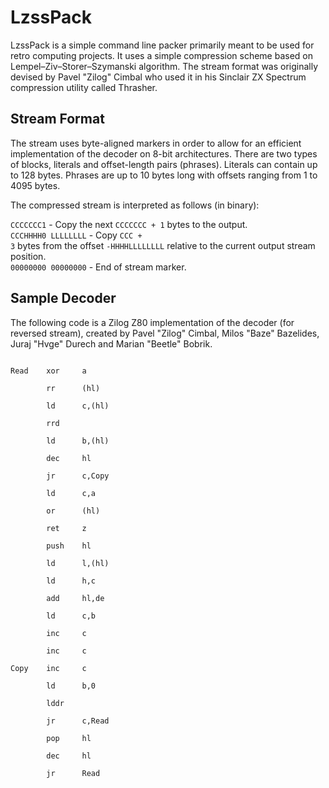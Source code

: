 # LzssPack

LzssPack is a simple command line packer primarily meant to be used for retro computing projects. It uses a simple compression scheme based on Lempel–Ziv–Storer–Szymanski algorithm. The stream format was originally devised by Pavel "Zilog" Cimbal who used it in his Sinclair ZX Spectrum compression utility called Thrasher.

## Stream Format

The stream uses byte-aligned markers in order to allow for an efficient implementation of the decoder on 8-bit architectures. There are two types of blocks, literals and offset-length pairs (phrases). Literals can contain up to 128 bytes. Phrases are up to 10 bytes long with offsets ranging from 1 to 4095 bytes.

The compressed stream is interpreted as follows (in binary):

<code>CCCCCCC1</code> - Copy the next <code>CCCCCCC + 1</code> bytes to the output.<br>
<code>CCCHHHH0 LLLLLLLL</code> - Copy <code>CCC + 3</code> bytes from the offset <code>-HHHHLLLLLLLL</code> relative to the current output stream position.<br>
<code>00000000 00000000</code> - End of stream marker.

## Sample Decoder

The following code is a Zilog Z80 implementation of the decoder (for reversed stream), created by Pavel "Zilog" Cimbal, Milos "Baze" Bazelides, Juraj "Hvge" Durech and Marian "Beetle" Bobrik.

<code>
Read    xor     a<br>
        rr      (hl)<br>
        ld      c,(hl)<br>
        rrd<br>
        ld      b,(hl)<br>
        dec     hl<br>
        jr      c,Copy<br>
        ld      c,a<br>
        or      (hl)<br>
        ret     z<br>
        push    hl<br>
        ld      l,(hl)<br>
        ld      h,c<br>
        add     hl,de<br>
        ld      c,b<br>
        inc     c<br>
        inc     c<br>
Copy    inc     c<br>
        ld      b,0<br>
        lddr<br>
        jr      c,Read<br>
        pop     hl<br>
        dec     hl<br>
        jr      Read<br>
</code>
